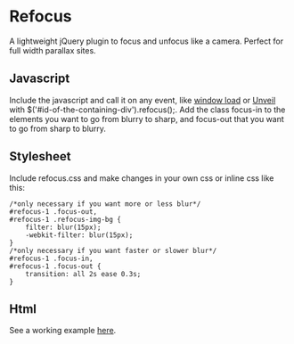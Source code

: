 # Refocus
A lightweight jQuery plugin to focus and unfocus like a camera. Perfect for full width parallax sites.

## Javascript
Include the javascript and call it on any event, like <a href="https://api.jquery.com/load-event/">window load</a> or <a href="https://github.com/luis-almeida/unveil">Unveil</a> with $('#id-of-the-containing-div').refocus();. Add the class focus-in to the elements you want to go from blurry to sharp, and focus-out that you want to go from sharp to blurry.

## Stylesheet
Include refocus.css and make changes in your own css or inline css like this:

```
/*only necessary if you want more or less blur*/
#refocus-1 .focus-out,
#refocus-1 .refocus-img-bg {
	filter: blur(15px);
	-webkit-filter: blur(15px);
}
/*only necessary if you want faster or slower blur*/
#refocus-1 .focus-in,
#refocus-1 .focus-out {
	transition: all 2s ease 0.3s;
}
```

## Html
See a working example <a href="http://jonkpirateboy.github.io/refocus/demo/index.html">here</a>.
